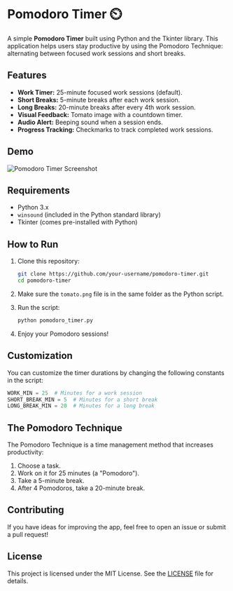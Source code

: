
# Pomodoro Timer ⏲️

A simple **Pomodoro Timer** built using Python and the Tkinter library. This application helps users stay productive by using the Pomodoro Technique: alternating between focused work sessions and short breaks.

## Features
- **Work Timer:** 25-minute focused work sessions (default).
- **Short Breaks:** 5-minute breaks after each work session.
- **Long Breaks:** 20-minute breaks after every 4th work session.
- **Visual Feedback:** Tomato image with a countdown timer.
- **Audio Alert:** Beeping sound when a session ends.
- **Progress Tracking:** Checkmarks to track completed work sessions.

## Demo
![Pomodoro Timer Screenshot](Screenshot%202024-12-04%20185330.png)

## Requirements
- Python 3.x
- `winsound` (included in the Python standard library)
- Tkinter (comes pre-installed with Python)

## How to Run
1. Clone this repository:
   ```bash
   git clone https://github.com/your-username/pomodoro-timer.git
   cd pomodoro-timer
   ```

2. Make sure the `tomato.png` file is in the same folder as the Python script.

3. Run the script:
   ```bash
   python pomodoro_timer.py
   ```

4. Enjoy your Pomodoro sessions!

## Customization
You can customize the timer durations by changing the following constants in the script:
```python
WORK_MIN = 25  # Minutes for a work session
SHORT_BREAK_MIN = 5  # Minutes for a short break
LONG_BREAK_MIN = 20  # Minutes for a long break
```

## The Pomodoro Technique
The Pomodoro Technique is a time management method that increases productivity:
1. Choose a task.
2. Work on it for 25 minutes (a "Pomodoro").
3. Take a 5-minute break.
4. After 4 Pomodoros, take a 20-minute break.

## Contributing
If you have ideas for improving the app, feel free to open an issue or submit a pull request!

## License
This project is licensed under the MIT License. See the [LICENSE](LICENSE) file for details.

